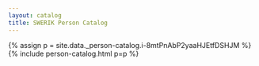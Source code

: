 ```yaml
---
layout: catalog
title: SWERIK Person Catalog
---
```

{% assign p = site.data._person-catalog.i-8mtPnAbP2yaaHJEtfDSHJM %}
{% include person-catalog.html p=p %}

